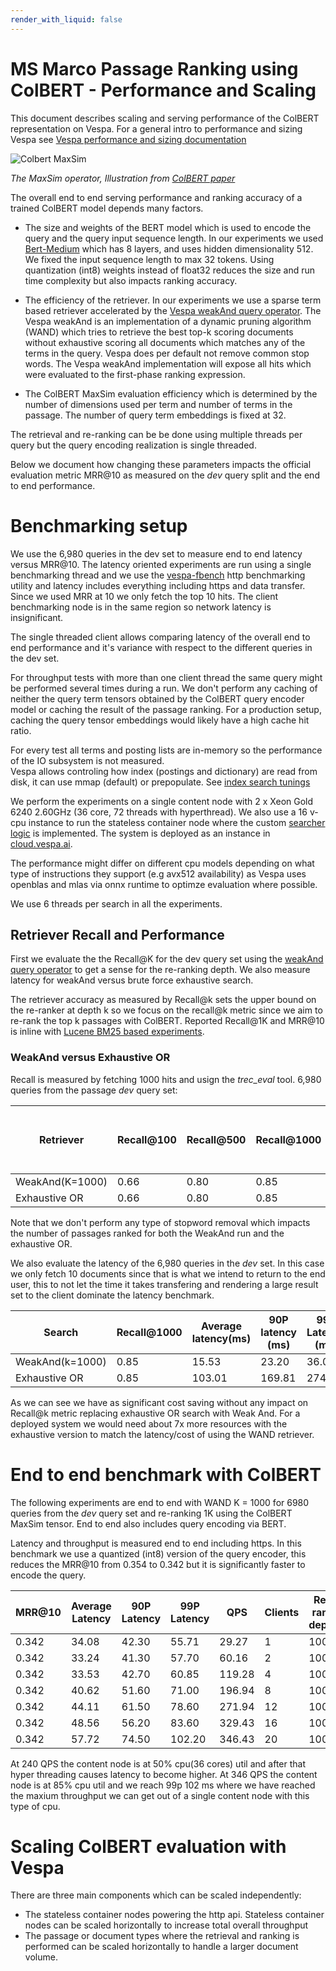 ```yaml
---
render_with_liquid: false
---
```


<!-- Copyright Yahoo. Licensed under the terms of the Apache 2.0 license. See LICENSE in the project root.-->

# MS Marco Passage Ranking using ColBERT - Performance and Scaling

This document describes scaling and serving performance of the ColBERT representation on Vespa. For a general intro to performance
and sizing Vespa see [Vespa performance and sizing documentation](https://docs.vespa.ai/en/performance/sizing-search.html)

![Colbert MaxSim](img/colbert_illustration_zoom.png)

*The MaxSim operator, Illustration from [ColBERT paper](https://arxiv.org/abs/2004.12832)*

The overall end to end serving performance and ranking accuracy of a trained ColBERT model depends many factors.

- The size and weights of the BERT model which is used to encode the query and the query input sequence length. In our experiments we used [Bert-Medium](https://huggingface.co/google/bert_uncased_L-8_H-512_A-8)
which has 8 layers, and uses hidden dimensionality 512. We fixed the input sequence length to max 32 tokens. Using quantization (int8) weights instead of float32 reduces the
size and run time complexity but also impacts ranking accuracy. 

- The efficiency of the retriever. In our experiments we use a sparse term based retriever accelerated 
by the [Vespa weakAnd query operator](https://docs.vespa.ai/en/using-wand-with-vespa.html). 
The Vespa weakAnd is an implementation of a dynamic pruning algorithm (WAND) which tries
to retrieve the best top-k scoring documents without exhaustive scoring all documents which matches any of the terms in the query. Vespa
does per default not remove common stop words. The Vespa weakAnd implementation will expose all hits which were evaluated to the first-phase ranking expression.

- The ColBERT MaxSim evaluation efficiency which is determined by the number of dimensions used per term and number of terms in the passage. The number of query term embeddings is fixed at 32. 

The retrieval and re-ranking can be be done using multiple threads per query but the query encoding realization is single threaded.  

Below we document how changing these parameters impacts the official evaluation metric MRR@10 as measured on 
 the *dev* query split and the end to end performance.  

# Benchmarking setup
We use the 6,980 queries in the dev set to measure end to end latency versus MRR@10.  The latency oriented experiments are run using a single
benchmarking thread and we use the [vespa-fbench](https://docs.vespa.ai/en/performance/vespa-benchmarking.html)
http benchmarking utility and latency includes everything including https and data transfer. Since we used MRR at 10 we only fetch the top 10 hits. 
The client benchmarking node is in the same region so network latency is insignificant.  

The single threaded client allows comparing latency of the overall end to end performance and it's variance with respect to the 
different queries in the dev set.  

For throughput tests with more than one client thread the same query might be performed several times during a run.
We don't perform any caching of neither the query term tensors obtained by the ColBERT query encoder
 model or caching the result of the passage ranking. 
For a production setup, caching the query tensor embeddings would likely have a high cache hit ratio. 

For every test all terms and posting 
lists are in-memory so the performance of the IO subsystem is not measured.  
Vespa allows controling how index (postings and dictionary) are
read from disk, it can use mmap (default) or prepopulate. 
See [index search tunings](https://docs.vespa.ai/en/reference/services-content.html#index-io-search)

We perform the experiments on a single content node with 2 x Xeon Gold 6240 2.60GHz (36 core, 72 threads with hyperthread). 
We also use a 16 v-cpu instance to run the stateless container node where the custom 
[searcher logic](src/main/java/ai/vespa/examples/searcher/colbert/ColBERTSearcher.java) is implemented.
The system is deployed as an instance in [cloud.vespa.ai](https://cloud.vespa.ai/).

The performance might differ on different cpu models depending on what type of instructions they support (e.g avx512 availability) as 
Vespa uses openblas and mlas via onnx runtime to optimze evaluation where possible. 

We use 6 threads per search in all the experiments. 

## Retriever Recall and Performance

First we evaluate the the Recall@K for the dev query set using the [weakAnd query operator](https://docs.vespa.ai/en/using-wand-with-vespa.html) 
to get a sense for the re-ranking depth. We also measure latency for weakAnd versus brute force exhaustive search. 

The retriever accuracy as measured by Recall@k sets the upper bound on the re-ranker at depth k so we focus on the recall@k metric 
since we aim to re-rank the top k passages with ColBERT. 
Reported Recall@1K and MRR@10 is inline with 
[Lucene BM25 based experiments](https://github.com/castorini/anserini/blob/master/docs/experiments-msmarco-passage.md).
 

### WeakAnd versus Exhaustive OR 
Recall is measured by fetching 1000 hits and usign the *trec_eval* tool. 6,980 queries from the passage *dev* query set:

| Retriever   |  Recall@100    | Recall@500 | Recall@1000 | MRR@10  |Average number of passages ranked per query|
|----------------|-------------|------------|-------------|---------|-------------------------------------------|
|WeakAnd(K=1000) |      0.66   |      0.80  |0.85         |0.184    | 158,270                                   |
|Exhaustive OR   |      0.66   |      0.80  |0.85         |0.184    | 5,792,167                                 |


Note that we don't perform any type of stopword removal which impacts the number of passages ranked for both the WeakAnd run
and the exhaustive OR. 

We also evaluate the latency of the 6,980 queries in the *dev* set. In this case we only fetch 10 documents since that is what 
we intend to return to the end user, this to not let the time it takes transfering and rendering 
a large result set to the client dominate the latency benchmark.
 

| Search        |  Recall@1000| Average latency(ms)| 90P latency (ms) | 99P Latency  (ms)          |99.9P Latency (ms)  |
|---------------|-------------|--------------------|------------------|----------------------------|------------------------------------------|
|WeakAnd(k=1000)|   0.85      | 15.53              | 23.20            | 36.06                      | 128.53             |
|Exhaustive OR  |      0.85   |103.01              |169.81            |274.07                      | 384.86             |

As we can see we have as significant cost saving without any impact on Recall@k metric replacing exhaustive OR search with Weak And.
For a deployed system we would need about 7x more resources with the exhaustive version to match the latency/cost of using the WAND retriever. 


# End to end benchmark with ColBERT

The following experiments are end to end with WAND K = 1000 for 6980 queries from the *dev* query set and re-ranking 1K using
the ColBERT MaxSim tensor. End to end also includes query encoding via BERT. 

Latency and throughput is measured end to end including https. In this benchmark we use a quantized (int8) version
of the query encoder, this reduces the MRR@10 from 0.354 to 0.342 but it is significantly faster to encode the query.


| MRR@10  |  Average Latency | 90P Latency| 99P Latency | QPS     | Clients | Re-rank depth| Quantized BERT|
|---------|------------------|------------|-------------|---------|---------|--------------|-------------- |
|0.342    |      34.08       |  42.30     |55.71        | 29.27   |  1      |     1000     | Yes           |
|0.342    |      33.24       |  41.30     |57.70        | 60.16   |  2      |     1000     | Yes           |
|0.342    |      33.53       |  42.70     |60.85        | 119.28  |  4      |     1000     | Yes           |
|0.342    |      40.62       |  51.60     |71.00        | 196.94  |  8      |     1000     | Yes           |
|0.342    |      44.11       |  61.50     |78.60        | 271.94  |  12     |     1000    | Yes           |
|0.342    |      48.56       |  56.20     |83.60        | 329.43  |  16     |     1000    | Yes           |
|0.342    |      57.72       |  74.50     |102.20       | 346.43  |  20     |     1000    | Yes           |


At 240 QPS the content node is at 50% cpu(36 cores) util and after that hyper threading causes latency to become higher.
At 346 QPS the content node is at 85% cpu util and we reach 99p 102 ms where we have reached the maxium throughput we can get out
of a single content node with this type of cpu.  


# Scaling ColBERT evaluation with Vespa 

There are three main components which can be scaled independently:

* The stateless container nodes powering the http api. Stateless container nodes can be scaled horizontally to increase total overall throughput 
* The passage or document types where the retrieval and ranking is performed can be scaled horizontally to handle a larger document volume.  




